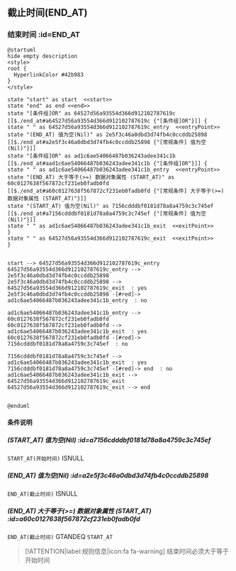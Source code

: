 ## 截止时间(END_AT) <!-- {docsify-ignore-all} -->

   

### 结束时间 :id=END_AT

```plantuml
@startuml
hide empty description
<style>
root {
  HyperlinkColor #42b983
}
</style>

state "start" as start  <<start>>
state "end" as end <<end>>
state "[条件组]OR" as 64527d56a93554d366d912102787619c [[$./end_at#a64527d56a93554d366d912102787619c {"[条件组]OR"}]] {
state " " as 64527d56a93554d366d912102787619c_entry  <<entryPoint>>
state "(END_AT) 值为空(Nil)" as 2e5f3c46a0dbd3d74fb4c0ccddb25898 [[$./end_at#a2e5f3c46a0dbd3d74fb4c0ccddb25898 {"[常规条件] 值为空(Nil)"}]]
state "[条件组]OR" as ad1c6ae54066487b036243adee341c1b [[$./end_at#aad1c6ae54066487b036243adee341c1b {"[条件组]OR"}]] {
state " " as ad1c6ae54066487b036243adee341c1b_entry  <<entryPoint>>
state "(END_AT) 大于等于(>=) 数据对象属性 (START_AT)" as 60c0127638f567872cf231eb0fadb0fd [[$./end_at#a60c0127638f567872cf231eb0fadb0fd {"[常规条件] 大于等于(>=) 数据对象属性 (START_AT)"}]]
state "(START_AT) 值为空(Nil)" as 7156cdddbf0181d78a8a4759c3c745ef [[$./end_at#a7156cdddbf0181d78a8a4759c3c745ef {"[常规条件] 值为空(Nil)"}]]
state " " as ad1c6ae54066487b036243adee341c1b_exit  <<exitPoint>>
}
state " " as 64527d56a93554d366d912102787619c_exit  <<exitPoint>>
}


start --> 64527d56a93554d366d912102787619c_entry 
64527d56a93554d366d912102787619c_entry --> 2e5f3c46a0dbd3d74fb4c0ccddb25898 
2e5f3c46a0dbd3d74fb4c0ccddb25898 --> 64527d56a93554d366d912102787619c_exit  : yes
2e5f3c46a0dbd3d74fb4c0ccddb25898 -[#red]-> ad1c6ae54066487b036243adee341c1b_entry  : no

ad1c6ae54066487b036243adee341c1b_entry --> 60c0127638f567872cf231eb0fadb0fd 
60c0127638f567872cf231eb0fadb0fd --> ad1c6ae54066487b036243adee341c1b_exit  : yes
60c0127638f567872cf231eb0fadb0fd -[#red]-> 7156cdddbf0181d78a8a4759c3c745ef  : no

7156cdddbf0181d78a8a4759c3c745ef --> ad1c6ae54066487b036243adee341c1b_exit  : yes
7156cdddbf0181d78a8a4759c3c745ef -[#red]-> end  : no
ad1c6ae54066487b036243adee341c1b_exit --> 64527d56a93554d366d912102787619c_exit 
64527d56a93554d366d912102787619c_exit --> end 


@enduml
```

#### 条件说明

##### (START_AT) 值为空(Nil) :id=a7156cdddbf0181d78a8a4759c3c745ef



`START_AT(开始时间)` ISNULL 

##### (END_AT) 值为空(Nil) :id=a2e5f3c46a0dbd3d74fb4c0ccddb25898



`END_AT(截止时间)` ISNULL 

##### (END_AT) 大于等于(>=) 数据对象属性 (START_AT) :id=a60c0127638f567872cf231eb0fadb0fd



`END_AT(截止时间)` GTANDEQ  `START_AT`

> [!ATTENTION|label:规则信息|icon:fa fa-warning]
> 结束时间必须大于等于开始时间







